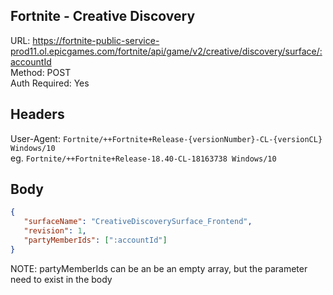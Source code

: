 ## Fortnite - Creative Discovery

URL: https://fortnite-public-service-prod11.ol.epicgames.com/fortnite/api/game/v2/creative/discovery/surface/:accountId \
Method: POST \
Auth Required: Yes

## Headers
User-Agent: `Fortnite/++Fortnite+Release-{versionNumber}-CL-{versionCL} Windows/10` \
eg. `Fortnite/++Fortnite+Release-18.40-CL-18163738 Windows/10`

## Body
```json
{
   "surfaceName": "CreativeDiscoverySurface_Frontend",
   "revision": 1,
   "partyMemberIds": [":accountId"]
}
```
NOTE: partyMemberIds can be an be an empty array, but the parameter need to exist in the body
